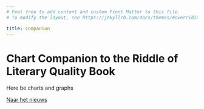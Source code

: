 ```yaml
---
# Feel free to add content and custom Front Matter to this file.
# To modify the layout, see https://jekyllrb.com/docs/themes/#overriding-theme-defaults

title: Companion
---
```


# Chart Companion to the Riddle of Literary Quality Book

Here be charts and graphs

[Naar het nieuws](05_01_020_nieuws.html)
